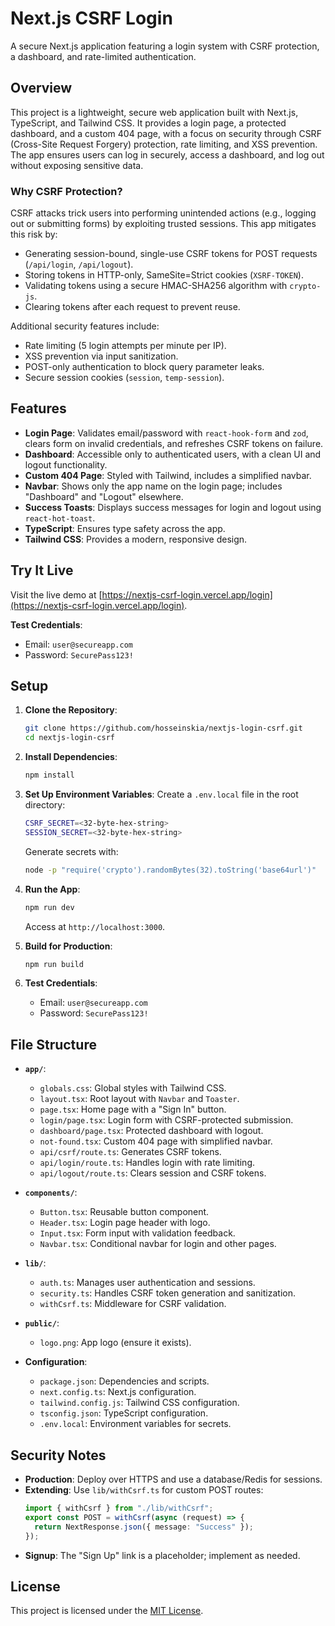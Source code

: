 # Next.js CSRF Login

A secure Next.js application featuring a login system with CSRF protection, a dashboard, and rate-limited authentication.

## Overview

This project is a lightweight, secure web application built with Next.js, TypeScript, and Tailwind CSS. It provides a login page, a protected dashboard, and a custom 404 page, with a focus on security through CSRF (Cross-Site Request Forgery) protection, rate limiting, and XSS prevention. The app ensures users can log in securely, access a dashboard, and log out without exposing sensitive data.

### Why CSRF Protection?

CSRF attacks trick users into performing unintended actions (e.g., logging out or submitting forms) by exploiting trusted sessions. This app mitigates this risk by:

- Generating session-bound, single-use CSRF tokens for POST requests (`/api/login`, `/api/logout`).
- Storing tokens in HTTP-only, SameSite=Strict cookies (`XSRF-TOKEN`).
- Validating tokens using a secure HMAC-SHA256 algorithm with `crypto-js`.
- Clearing tokens after each request to prevent reuse.

Additional security features include:

- Rate limiting (5 login attempts per minute per IP).
- XSS prevention via input sanitization.
- POST-only authentication to block query parameter leaks.
- Secure session cookies (`session`, `temp-session`).

## Features

- **Login Page**: Validates email/password with `react-hook-form` and `zod`, clears form on invalid credentials, and refreshes CSRF tokens on failure.
- **Dashboard**: Accessible only to authenticated users, with a clean UI and logout functionality.
- **Custom 404 Page**: Styled with Tailwind, includes a simplified navbar.
- **Navbar**: Shows only the app name on the login page; includes "Dashboard" and "Logout" elsewhere.
- **Success Toasts**: Displays success messages for login and logout using `react-hot-toast`.
- **TypeScript**: Ensures type safety across the app.
- **Tailwind CSS**: Provides a modern, responsive design.

## Try It Live

Visit the live demo at [https://nextjs-csrf-login.vercel.app/login](https://nextjs-csrf-login.vercel.app/login).

**Test Credentials**:

- Email: `user@secureapp.com`
- Password: `SecurePass123!`

## Setup

1. **Clone the Repository**:

   ```bash
   git clone https://github.com/hosseinskia/nextjs-login-csrf.git
   cd nextjs-login-csrf
   ```

2. **Install Dependencies**:

   ```bash
   npm install
   ```

3. **Set Up Environment Variables**:
   Create a `.env.local` file in the root directory:

   ```bash
   CSRF_SECRET=<32-byte-hex-string>
   SESSION_SECRET=<32-byte-hex-string>
   ```

   Generate secrets with:

   ```bash
   node -p "require('crypto').randomBytes(32).toString('base64url')"
   ```

4. **Run the App**:

   ```bash
   npm run dev
   ```

   Access at `http://localhost:3000`.

5. **Build for Production**:

   ```bash
   npm run build
   ```

6. **Test Credentials**:
   - Email: `user@secureapp.com`
   - Password: `SecurePass123!`

## File Structure

- **`app/`**:

  - `globals.css`: Global styles with Tailwind CSS.
  - `layout.tsx`: Root layout with `Navbar` and `Toaster`.
  - `page.tsx`: Home page with a "Sign In" button.
  - `login/page.tsx`: Login form with CSRF-protected submission.
  - `dashboard/page.tsx`: Protected dashboard with logout.
  - `not-found.tsx`: Custom 404 page with simplified navbar.
  - `api/csrf/route.ts`: Generates CSRF tokens.
  - `api/login/route.ts`: Handles login with rate limiting.
  - `api/logout/route.ts`: Clears session and CSRF tokens.

- **`components/`**:

  - `Button.tsx`: Reusable button component.
  - `Header.tsx`: Login page header with logo.
  - `Input.tsx`: Form input with validation feedback.
  - `Navbar.tsx`: Conditional navbar for login and other pages.

- **`lib/`**:

  - `auth.ts`: Manages user authentication and sessions.
  - `security.ts`: Handles CSRF token generation and sanitization.
  - `withCsrf.ts`: Middleware for CSRF validation.

- **`public/`**:

  - `logo.png`: App logo (ensure it exists).

- **Configuration**:
  - `package.json`: Dependencies and scripts.
  - `next.config.ts`: Next.js configuration.
  - `tailwind.config.js`: Tailwind CSS configuration.
  - `tsconfig.json`: TypeScript configuration.
  - `.env.local`: Environment variables for secrets.

## Security Notes

- **Production**: Deploy over HTTPS and use a database/Redis for sessions.
- **Extending**: Use `lib/withCsrf.ts` for custom POST routes:
  ```typescript
  import { withCsrf } from "./lib/withCsrf";
  export const POST = withCsrf(async (request) => {
    return NextResponse.json({ message: "Success" });
  });
  ```
- **Signup**: The "Sign Up" link is a placeholder; implement as needed.

## License

This project is licensed under the [MIT License](LICENSE).
